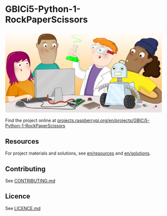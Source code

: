 # GBICi5-Python-1-RockPaperScissors

![GBICi5-Python-1-RockPaperScissors](banner.png)

Find the project online at [projects.raspberrypi.org/en/projects/GBICi5-Python-1-RockPaperScissors](https://projects.raspberrypi.org/en/projects/GBICi5-Python-1-RockPaperScissors)

## Resources
For project materials and solutions, see [en/resources](https://github.com/raspberrypilearning/GBICi5-Python-1-RockPaperScissors/tree/master/en/resources) and [en/solutions](https://github.com/raspberrypilearning/GBICi5-Python-1-RockPaperScissors/tree/master/en/solutions).

## Contributing
See [CONTRIBUTING.md](CONTRIBUTING.md)

## Licence
 See [LICENCE.md](LICENCE.md)